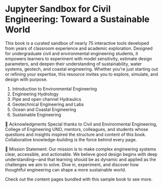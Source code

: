 # Jupyter Sandbox for Civil Engineering: Toward a Sustainable World

This book is a curated sandbox of nearly 75 interactive tools developed from years of classroom experience and academic exploration. Designed for undergraduate civil and environmental engineering students, it empowers learners to experiment with model sensitivity, estimate design parameters, and deepen their understanding of sustainability, water systems, geotech, and coastal engineering. Whether you're just starting out or refining your expertise, this resource invites you to explore, simulate, and design with purpose.

1. Introduction to Environmental Engineering
2. Engineering Hydrology
3. Pipe and open channel Hydraulics
4. Geotechnical Engineering and Labs
5. Ocean and Coastal Engineering
6. Sustainable Engineering

🙌 Acknowledgments Special thanks to Civil and Environmental Engineering, College of Engineering UNO, mentors, colleagues, and students whose questions and insights inspired the structure and content of this book. Collaborative knowledge-building is the force behind every page.

🎯 Mission Statement: Our mission is to make complex engineering systems clear, accessible, and actionable. We believe good design begins with deep understanding—and that learning should be as dynamic and applied as the challenges we aim to solve. Dive in, experiment, and discover how thoughtful engineering can shape a more sustainable world.


Check out the content pages bundled with this sample book to see more.

```{tableofcontents}
```
